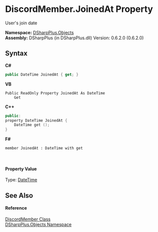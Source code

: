 # DiscordMember.JoinedAt Property 
 

User's join date

**Namespace:**&nbsp;<a href="b70db947-75ff-488f-5245-350c6ca1e522">DSharpPlus.Objects</a><br />**Assembly:**&nbsp;DSharpPlus (in DSharpPlus.dll) Version: 0.6.2.0 (0.6.2.0)

## Syntax

**C#**<br />
``` C#
public DateTime JoinedAt { get; }
```

**VB**<br />
``` VB
Public ReadOnly Property JoinedAt As DateTime
	Get
```

**C++**<br />
``` C++
public:
property DateTime JoinedAt {
	DateTime get ();
}
```

**F#**<br />
``` F#
member JoinedAt : DateTime with get

```

<br />

#### Property Value
Type: <a href="http://msdn2.microsoft.com/en-us/library/03ybds8y" target="_blank">DateTime</a>

## See Also


#### Reference
<a href="5cf74e63-4004-3836-5a0d-910485913b65">DiscordMember Class</a><br /><a href="b70db947-75ff-488f-5245-350c6ca1e522">DSharpPlus.Objects Namespace</a><br />